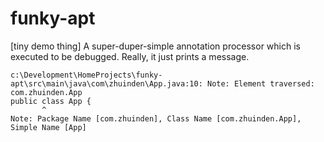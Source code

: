 # funky-apt
[tiny demo thing] A super-duper-simple annotation processor which is executed to be debugged. Really, it just prints a message.

```
c:\Development\HomeProjects\funky-apt\src\main\java\com\zhuinden\App.java:10: Note: Element traversed: com.zhuinden.App
public class App {
       ^
Note: Package Name [com.zhuinden], Class Name [com.zhuinden.App], Simple Name [App]
```

